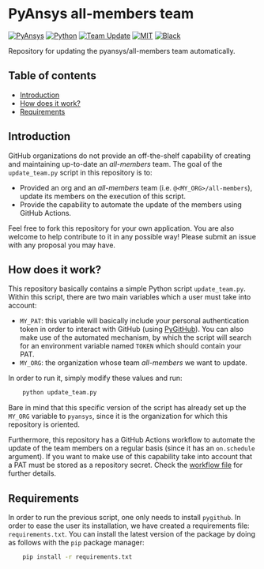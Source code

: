 # PyAnsys all-members team

[![PyAnsys](https://img.shields.io/badge/Py-Ansys-ffc107.svg?logo=data:image/png;base64,iVBORw0KGgoAAAANSUhEUgAAABAAAAAQCAIAAACQkWg2AAABDklEQVQ4jWNgoDfg5mD8vE7q/3bpVyskbW0sMRUwofHD7Dh5OBkZGBgW7/3W2tZpa2tLQEOyOzeEsfumlK2tbVpaGj4N6jIs1lpsDAwMJ278sveMY2BgCA0NFRISwqkhyQ1q/Nyd3zg4OBgYGNjZ2ePi4rB5loGBhZnhxTLJ/9ulv26Q4uVk1NXV/f///////69du4Zdg78lx//t0v+3S88rFISInD59GqIH2esIJ8G9O2/XVwhjzpw5EAam1xkkBJn/bJX+v1365hxxuCAfH9+3b9/+////48cPuNehNsS7cDEzMTAwMMzb+Q2u4dOnT2vWrMHu9ZtzxP9vl/69RVpCkBlZ3N7enoDXBwEAAA+YYitOilMVAAAAAElFTkSuQmCC)](https://docs.pyansys.com/)
[![Python](https://img.shields.io/badge/Python-%3E%3D3.7-blue)](https://www.python.org/)
[![Team Update](https://github.com/pyansys/pyansys-all-members/actions/workflows/team_update.yml/badge.svg)](https://github.com/pyansys/pyansys-all-members/actions/workflows/team_update.yml)
[![MIT](https://img.shields.io/badge/License-MIT-yellow.svg)](https://opensource.org/licenses/MIT)
[![Black](https://img.shields.io/badge/code%20style-black-000000.svg?style=flat)](https://github.com/psf/black)

Repository for updating the pyansys/all-members team automatically.

## Table of contents

<!--ts-->
   * [Introduction](#introduction)
   * [How does it work?](#how-does-it-work?)
   * [Requirements](#requirements)
<!--te-->


## Introduction
GitHub organizations do not provide an off-the-shelf capability of creating
and maintaining up-to-date an *all-members* team. The goal of the ``update_team.py`` script
in this repository is to:

* Provided an org and an *all-members* team (i.e. ``@<MY_ORG>/all-members``), update its
members on the execution of this script.
* Provide the capability to automate the update of the members using GitHub Actions.

Feel free to fork this repository for your own application. You are also welcome to help
contribute to it in any possible way! Please submit an issue with any proposal you may have.

## How does it work?
This repository basically contains a simple Python script ``update_team.py``. Within this
script, there are two main variables which a user must take into account:

* ``MY_PAT``: this variable will basically include your personal authentication token in order
to interact with GitHub (using [PyGitHub](https://github.com/PyGithub/PyGithub)). You can also
make use of the automated mechanism, by which the script will search for an environment variable
named ``TOKEN`` which should contain your PAT.
* ``MY_ORG``: the organization whose team *all-members* we want to update.

In order to run it, simply modify these values and run:

```bash
    python update_team.py
```

Bare in mind that this specific version of the script has already set up the ``MY_ORG`` variable
to ``pyansys``, since it is the organization for which this repository is oriented.

Furthermore, this repository has a GitHub Actions workflow to automate the update of the team
members on a regular basis (since it has an ``on.schedule`` argument). If you want to make use of
this capability take into account that a PAT must be stored as a repository secret. Check the 
[workflow file](https://github.com/pyansys/pyansys-all-members/blob/main/.github/workflows/team_update.yml)
for further details.

## Requirements
In order to run the previous script, one only needs to install ``pygithub``. In order to ease the
user its installation, we have created a requirements file: ``requirements.txt``. You can install
the latest version of the package by doing as follows with the ``pip`` package manager:

```bash
    pip install -r requirements.txt
```